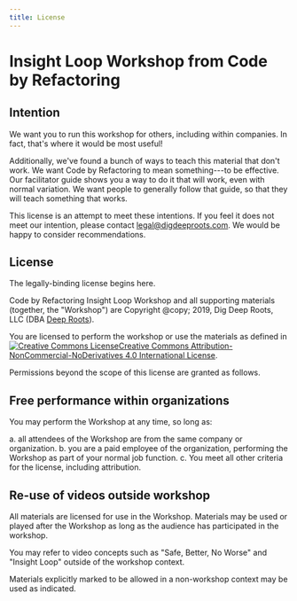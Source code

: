 ```yaml
---
title: License
---
```

# Insight Loop Workshop from Code by Refactoring

## Intention

We want you to run this workshop for others, including within companies. In fact, that's where it would be most useful!

Additionally, we've found a bunch of ways to teach this material that don't work. We want Code by Refactoring to mean something---to be effective. Our facilitator guide shows you a way to do it that will work, even with normal variation. We want people to generally follow that guide, so that they will teach something that works.

This license is an attempt to meet these intentions. If you feel it does not meet our intention, please contact [legal@digdeeproots.com](mailto:legal@digdeeproots.com). We would be happy to consider recommendations.

## License

The legally-binding license begins here.

<span xmlns:dct="http://purl.org/dc/terms/" property="dct:title">Code by Refactoring Insight Loop Workshop</span> and all supporting materials (together, the "Workshop") are Copyright @copy; 2019, Dig Deep Roots, LLC (DBA <a xmlns:cc="http://creativecommons.org/ns#" href="https://insightloop.digdeeproots.com/" property="cc:attributionName" rel="cc:attributionURL">Deep Roots</a>).

You are licensed to perform the workshop or use the materials as defined in <a rel="license" href="http://creativecommons.org/licenses/by-nc-nd/4.0/"><img alt="Creative Commons License" style="border-width:0" src="https://i.creativecommons.org/l/by-nc-nd/4.0/88x31.png" />Creative Commons Attribution-NonCommercial-NoDerivatives 4.0 International License</a>.

Permissions beyond the scope of this license are granted as follows.

## Free performance within organizations

You may perform the Workshop at any time, so long as:

  a. all attendees of the Workshop are from the same company or organization.
	b. you are a paid employee of the organization, performing the Workshop as part of your normal job function.
	c. You meet all other criteria for the license, including attribution.

## Re-use of videos outside workshop

All materials are licensed for use in the Workshop. Materials may be used or played after the Workshop as long as the audience has participated in the workshop.

You may refer to video concepts such as "Safe, Better, No Worse" and "Insight Loop" outside of the workshop context.

Materials explicitly marked to be allowed in a non-workshop context may be used as indicated.